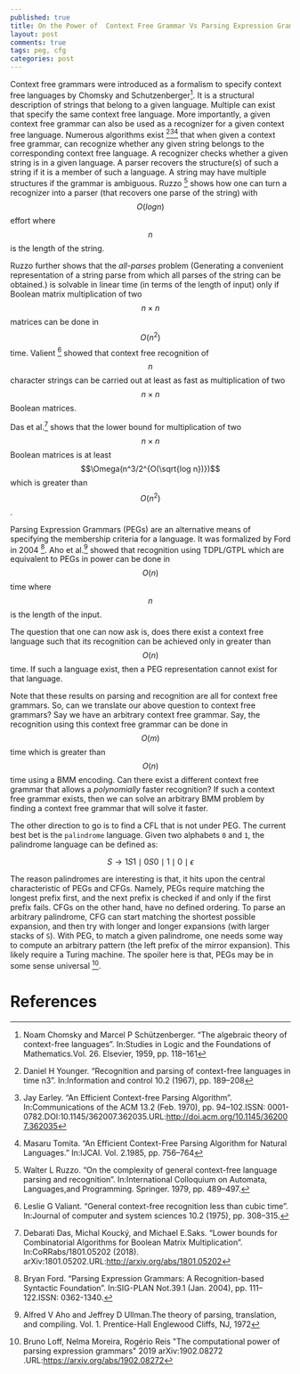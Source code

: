 ```yaml
---
published: true
title: On the Power of  Context Free Grammar Vs Parsing Expression Grammars -- Current Status
layout: post
comments: true
tags: peg, cfg
categories: post
---
```


Context free grammars were introduced as a formalism to specify context free languages by Chomsky and 
Schutzenberger[^chomsky1959the]. It is a structural description of strings
that belong to a given language. Multiple  can exist that specify the same
context free language.  More importantly, a given context free grammar can also be used as a recognizer for a given context free language.
Numerous algorithms exist [^younger1967recognition][^earley1970an][^tomita1985an]
that when given a context free grammar, can recognize whether any given string belongs to the corresponding
context free language. A recognizer checks whether a given string is in a given language. A parser recovers
the structure(s) of such a string if it is a member of such a language. A string may have
multiple structures if the grammar is ambiguous. Ruzzo [^ruzzo1979on] shows
how one can turn a recognizer into a parser (that recovers one parse of the string)
with $$O(log n)$$ effort where $$n$$ is the length of the string.

Ruzzo further shows that the *all-parses* problem (Generating
a convenient representation of a string parse from which all parses of the string can be
obtained.) is solvable in linear time (in terms of the length of input) only if Boolean
matrix multiplication of two $$n\times n$$ matrices can be done in $$O(n^2)$$ time.
Valient [^valiant1975general] showed that context free recognition of $$n$$ character strings can be carried
out at least as fast as multiplication of two $$n\times n$$ Boolean matrices.

Das et al.[^das2018lower] shows that the lower bound for multiplication
of two $$n\times n$$ Boolean matrices is at least $$\Omega(n^3/2^{O(\sqrt{log n})})$$ which is
greater than $$O(n^2)$$.

Parsing Expression Grammars (PEGs) are an alternative means of specifying the membership
criteria for a language. It was formalized by Ford in 2004 [^ford2004parsing].
Aho et al.[^aho1972] showed that recognition using TDPL/GTPL which are equivalent
to PEGs in power can be done in $$O(n)$$ time where $$n$$ is the length of the input.

The question that one can now ask is, does there exist a context free language such that its recognition can be
achieved only in greater than $$O(n)$$ time. If such a language exist, then a PEG representation
cannot exist for that language.

Note that these results on parsing and recognition are all for context free grammars. So, can we translate our
above question to context free grammars? Say we have an arbitrary context free grammar. Say, the recognition using this 
context free grammar
can  be done in $$O(m)$$ time which is greater than $$O(n)$$ time using a BMM encoding. Can
there exist a different context free grammar that allows a *polynomially* faster recognition? If such a
context free grammar exists, then we can solve an arbitrary BMM problem by finding a context free grammar that will solve
it faster.

The other direction to go is to find a CFL that is not under PEG. The current best bet is the `palindrome` language.
Given two alphabets `0` and `1`, the palindrome language can be defined as:


$$S\rightarrow 1S1\mid 0S0\mid 1\mid 0 \mid \epsilon$$

The reason palindromes are interesting is that, it hits upon the central characteristic of PEGs and CFGs. Namely,
PEGs require matching the longest prefix first, and the next prefix is checked if and only if the first prefix fails. CFGs
on the other hand, have no defined ordering. To parse an arbitrary palindrome, CFG can start matching the shortest possible
expansion, and then try with longer and longer expansions (with larger stacks of `S`). With PEG, to match a given palindrome,
one needs some way to compute an arbitrary pattern (the left prefix of the mirror expansion). This likely require a Turing
machine. The spoiler here is that, PEGs may be in some sense universal [^loff2019the].

# References

[^aho1972]: Alfred V Aho and Jeffrey D Ullman.The theory of parsing, translation, and compiling. Vol. 1. Prentice-Hall Englewood Cliffs, NJ, 1972

[^chomsky1959the]: Noam Chomsky and Marcel P Schützenberger. “The algebraic theory of context-free languages”. In:Studies in Logic and the Foundations of Mathematics.Vol. 26. Elsevier, 1959, pp. 118–161

[^das2018lower]: Debarati Das, Michal Koucký, and Michael E.Saks. “Lower bounds for Combinatorial Algorithms for Boolean Matrix Multiplication”. In:CoRRabs/1801.05202 (2018). arXiv:1801.05202.URL:<http://arxiv.org/abs/1801.05202>

[^ford2004parsing]: Bryan Ford. “Parsing Expression Grammars: A Recognition-based Syntactic Foundation”. In:SIG-PLAN Not.39.1 (Jan. 2004), pp. 111–122.ISSN: 0362-1340.

[^ruzzo1979on]: Walter L  Ruzzo.  “On  the  complexity  of  general context-free language parsing and recognition”. In:International Colloquium on Automata, Languages,and Programming. Springer. 1979, pp. 489–497.


[^valiant1975general]: Leslie G Valiant. “General context-free recognition less than cubic time”. In:Journal of computer and system sciences 10.2 (1975), pp. 308–315.

[^younger1967recognition]: Daniel  H  Younger.  “Recognition  and  parsing  of context-free languages in time n3”. In:Information and control 10.2 (1967), pp. 189–208


[^earley1970an]: Jay Earley. “An Efficient Context-free Parsing Algorithm”. In:Communications of the ACM 13.2 (Feb. 1970), pp. 94–102.ISSN: 0001-0782.DOI:10.1145/362007.362035.URL:<http://doi.acm.org/10.1145/362007.362035>

[^tomita1985an]: Masaru Tomita. “An Efficient Context-Free Parsing Algorithm for Natural Languages.” In:IJCAI. Vol. 2.1985, pp. 756–764

[^loff2019the]: Bruno Loff, Nelma Moreira, Rogério Reis "The computational power of parsing expression grammars" 2019  	arXiv:1902.08272 .URL:<https://arxiv.org/abs/1902.08272>
